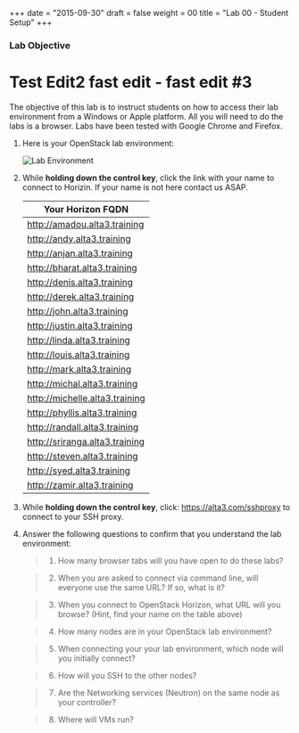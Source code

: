 +++
date = "2015-09-30"
draft = false
weight = 00
title = "Lab 00 - Student Setup"
+++

### Lab Objective

# Test Edit2 fast edit - fast edit #3

The objective of this lab is to instruct students on how to access their lab environment from a Windows or Apple platform. All you will need to do the labs is a browser. Labs have been tested with Google Chrome and Firefox. 

1. Here is your OpenStack lab environment: 

	![Lab Environment](https://i.imgur.com/diOquaU.png)

2. While **holding down the control key**, click the link with your name to connect to Horizin. If your name is not here contact us ASAP. 

    | Your Horizon FQDN
    | ---
    |http://amadou.alta3.training
    |http://andy.alta3.training
    |http://anjan.alta3.training
    |http://bharat.alta3.training
    |http://denis.alta3.training
    |http://derek.alta3.training
    |http://john.alta3.training
    |http://justin.alta3.training
    |http://linda.alta3.training
    |http://louis.alta3.training
    |http://mark.alta3.training
    |http://michal.alta3.training
    |http://michelle.alta3.training
    |http://phyllis.alta3.training
    |http://randall.alta3.training
    |http://sriranga.alta3.training
    |http://steven.alta3.training
    |http://syed.alta3.training
    |http://zamir.alta3.training

3. While **holding down the control key**, click: https://alta3.com/sshproxy to connect to your SSH proxy.
 
4. Answer the following questions to confirm that you understand the lab environment:

	>   1. How many browser tabs will you have open to do these labs?
	
	>   2. When you are asked to connect via command line, will everyone use the same URL?  If so, what is it?
	
	>   3. When you connect to OpenStack Horizon, what URL will you browse? (Hint, find your name on the table above)
	
	>   4. How many nodes are in your OpenStack lab environment?
	
	>   5. When connecting your your lab environment, which node will you initially connect?
	
	>   6. How will you SSH to the other nodes?

	>   7. Are the Networking services (Neutron) on the same node as your controller?

	>   8. Where will VMs run?
	
